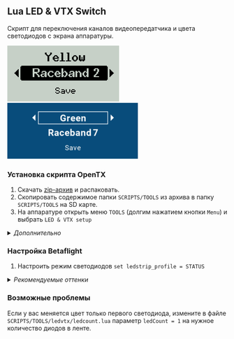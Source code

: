 ## Lua LED & VTX Switch

Скрипт для переключения каналов видеопередатчика и цвета светодиодов с экрана аппаратуры.

<img src="screenshot.png" height="128" />  <img src="screenshot_color.png" height="128" />

### Установка скрипта OpenTX

1) Скачать [zip-архив](https://github.com/alexeystn/lua-vtx-switch/archive/refs/heads/master.zip) и распаковать.
2) Скопировать содержимое папки `SCRIPTS/TOOLS` из архива в папку `SCRIPTS/TOOLS` на SD карте.
3) На аппаратуре открыть меню `TOOLS` (долгим нажатием кнопки `Menu`) и выбрать `LED & VTX setup`

<details>
  <summary> <i>Дополнительно</i> </summary>
  Для быстрого доступа к скрипту на экране телеметрии (не обязательно):
  
  1) Положить `ledvtx.lua` из папки `SCRIPTS/TELEMETRY` из архива в папку `SCRIPTS/TELEMETRY` на SD-карте.
  2) В настройках модели на странице `DISPLAY` выбрать `Script: ledvtx` для любого из экранов.  
</details>

### Настройка Betaflight

1) Настроить режим светодиодов `set ledstrip_profile = STATUS`

<details>
  <summary> <i>Рекомендуемые оттенки</i> </summary>
  
```
color 1 30,100,120
color 2 0,0,240
color 3 10,0,220
color 4 30,0,180
color 5 90,0,180
color 6 120,0,240
color 7 150,0,180
color 8 180,0,120
color 9 210,0,180
color 10 240,0,240
color 11 270,0,180
color 12 300,0,120
color 13 330,0,180
```
  
</details>

### Возможные проблемы

Если у вас меняется цвет только первого светодиода, измените в файле `SCRIPTS/TOOLS/ledvtx/ledcount.lua` параметр `ledCount = 1` на нужное количество диодов в ленте.
